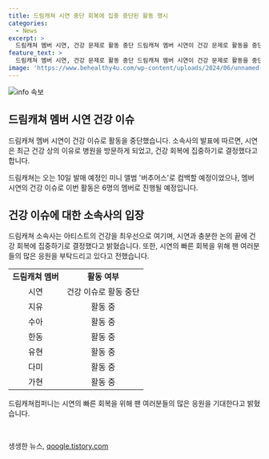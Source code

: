 ```yaml
---
title: 드림캐쳐 시연 중단 회복에 집중 중단된 활동 명시
categories:
  - News
excerpt: >
  드림캐쳐 멤버 시연, 건강 문제로 활동 중단 드림캐쳐 멤버 시연이 건강 문제로 활동을 중단한다고 공개되었다. 소속사는 시연의 건강 회복을 최우선으로 생각하며, 드림캐쳐의 이번 활동은 6인 멤버로 이루어질 예정이라 밝혔다. 새 미니 앨범 버추어스로 컴백이 예정돼 있지만, 시연의 활동 복귀 여부는 미지수이며 팬들의 응원을 부탁했다. 함께할 수 있는 시간을 기대하며 최선을 다할 것이라고 전했다.
feature_text: >
  드림캐쳐 멤버 시연, 건강 문제로 활동 중단 드림캐쳐 멤버 시연이 건강 문제로 활동을 중단한다고 공개되었다. 소속사는 시연의 건강 회복을 최우선으로 생각하며, 드림캐쳐의 이번 활동은 6인 멤버로 이루어질 예정이라 밝혔다. 새 미니 앨범 버추어스로 컴백이 예정돼 있지만, 시연의 활동 복귀 여부는 미지수이며 팬들의 응원을 부탁했다. 함께할 수 있는 시간을 기대하며 최선을 다할 것이라고 전했다.
image: 'https://www.behealthy4u.com/wp-content/uploads/2024/06/unnamed-file.png'
---
```


<p><img src="https://www.behealthy4u.com/wp-content/uploads/2024/06/unnamed-file.png" alt="info 속보" /></p>

<h2 data-ke-size="size26">드림캐쳐 멤버 시연 건강 이슈</h2>

<p>드림캐쳐 멤버 시연이 건강 이슈로 활동을 중단했습니다. 소속사의 발표에 따르면, 시연은 최근 건강 상의 이유로 병원을 방문하게 되었고, 건강 회복에 집중하기로 결정했다고 합니다.</p>

<p data-ke-size="size16">드림캐쳐는 오는 10일 발매 예정인 미니 앨범 '버추어스'로 컴백할 예정이었으나, 멤버 시연의 건강 이슈로 이번 활동은 6명의 멤버로 진행될 예정입니다.</p>

<h2 data-ke-size="size26">건강 이슈에 대한 소속사의 입장</h2>

<p>드림캐쳐 소속사는 아티스트의 건강을 최우선으로 여기며, 시연과 충분한 논의 끝에 건강 회복에 집중하기로 결정했다고 밝혔습니다. 또한, 시연의 빠른 회복을 위해 팬 여러분들의 많은 응원을 부탁드리고 있다고 전했습니다.</p>

<table>
    <tr>
        <td style="text-align: center; height: 17px;"><b>드림캐쳐 멤버</b></td>
        <td style="text-align: center; height: 17px;"><b>활동 여부</b></td>
    </tr>
    <tr>
        <td style="text-align: center; height: 17px;">시연</td>
        <td style="text-align: center; height: 17px;">건강 이슈로 활동 중단</td>
    </tr>
    <tr>
        <td style="text-align: center; height: 17px;">지유</td>
        <td style="text-align: center; height: 17px;">활동 중</td>
    </tr>
    <tr>
        <td style="text-align: center; height: 17px;">수아</td>
        <td style="text-align: center; height: 17px;">활동 중</td>
    </tr>
    <tr>
        <td style="text-align: center; height: 17px;">한동</td>
        <td style="text-align: center; height: 17px;">활동 중</td>
    </tr>
    <tr>
        <td style="text-align: center; height: 17px;">유현</td>
        <td style="text-align: center; height: 17px;">활동 중</td>
    </tr>
    <tr>
        <td style="text-align: center; height: 17px;">다미</td>
        <td style="text-align: center; height: 17px;">활동 중</td>
    </tr>
    <tr>
        <td style="text-align: center; height: 17px;">가현</td>
        <td style="text-align: center; height: 17px;">활동 중</td>
    </tr>
</table>

<p data-ke-size="size16">드림캐쳐컴퍼니는 시연의 빠른 회복을 위해 팬 여러분들의 많은 응원을 기대한다고 밝혔습니다.</p>

<p data-ke-size="size16">&nbsp;</p>
생생한 뉴스, <a href="https://qoogle.tistory.com" rel="dofollow">qoogle.tistory.com</a>


